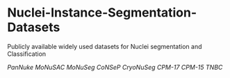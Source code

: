 # Nuclei-Instance-Segmentation-Datasets
Publicly available  widely used datasets for Nuclei segmentation and Classification 

*PanNuke*
*MoNuSAC*
*MoNuSeg*
*CoNSeP*
*CryoNuSeg*
*CPM-17*
*CPM-15*
*TNBC*
